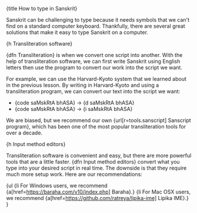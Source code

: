 {title How to type in Sanskrit}

Sanskrit can be challenging to type because it needs symbols that we can't find
on a standard computer keyboard. Thankfully, there are several great solutions
that make it easy to type Sanskrit on a computer.


{h Transliteration software}

{dfn Transliteration} is when we convert one script into another. With the help
of transliteration software, we can first write Sanskrit using English letters
then use the program to convert our work into the script we want.

For example, we can use the Harvard-Kyoto system that we learned about in the
previous lesson. By writing in Harvard-Kyoto and using a transliteration
program, we can convert our text into the script we want:

<ul class=examples>
<li>{code saMskRtA bhASA} &rarr; {d saMskRtA bhASA}</li>
<li>{code saMskRtA bhASA} &rarr; {i saMskRtA bhASA}</li>
</ul>

We are biased, but we recommend our own {url[r=tools.sanscript] Sanscript
program}, which has been one of the most popular transliteration tools for over
a decade.


{h Input method editors}

Transliteration software is convenient and easy, but there are more powerful
tools that are a little faster. {dfn Input method editors} convert what you
type into your desired script in real time. The downside is that they require
much more setup work. Here are our recommendations:

{ul
    {li For Windows users, we recommend
        {a[href=https://baraha.com/v10/index.php] Baraha}.}
    {li For Mac OSX users, we recommend
        {a[href=https://github.com/ratreya/lipika-ime] Lipika IME}.}
}
